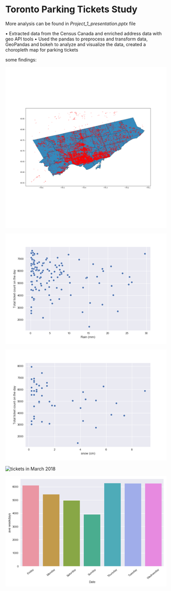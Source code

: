 # Toronto Parking Tickets Study                                                                                                           

More analysis can be found in *Project_1_presentation.pptx* file 

•	Extracted data from the Census Canada and enriched address data with geo API tools
•	Used the pandas to preprocess and transform data, GeoPandas and bokeh to analyze and visualize the data, created a choropleth map for parking tickets


some findings:

![parking ticket locations in Feb 2018](/Results/Parking%20tickets%20locations%202018%20Feb.png)


![rain vs tickets](/Results/Rain%20vs%20tickers.png)


![snow vs tickets](/Results/snow%20vs%20tickets.png)


![tickets in March 2018](/Results/tickets%20in%20March.png)


![weekday result](/Results/weekday%20result.png)
